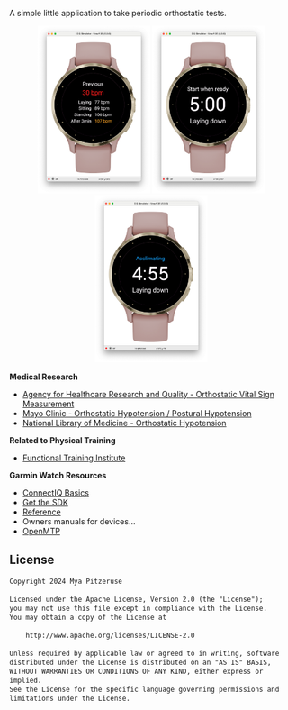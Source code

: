 A simple little application to take periodic orthostatic tests.

<p align="center">
    <img alt="Previous reading screen" src="assets/PreviousReading.png" width="200px"/>
    <img alt="New reading screen" src="assets/NewReading.png" width="200px"/>
    <img alt="New reading acclimating screen" src="assets/NewReadingAcclimating.png" width="200px"/>
</p>

**Medical Research**

- [Agency for Healthcare Research and Quality - Orthostatic Vital Sign Measurement][]
- [Mayo Clinic - Orthostatic Hypotension / Postural Hypotension][]
- [National Library of Medicine - Orthostatic Hypotension][]

[Agency for Healthcare Research and Quality - Orthostatic Vital Sign Measurement]: https://www.ahrq.gov/patient-safety/settings/hospital/fall-prevention/toolkit/orthostatic-vital-sign.html
[Mayo Clinic - Orthostatic Hypotension / Postural Hypotension]: https://www.mayoclinic.org/diseases-conditions/orthostatic-hypotension/symptoms-causes/syc-20352548
[National Library of Medicine - Orthostatic Hypotension]: https://www.ncbi.nlm.nih.gov/books/NBK448192/

**Related to Physical Training**

- [Functional Training Institute](https://functionaltraininginstitute.com/orthostatic-heart-rate/)

**Garmin Watch Resources**

- [ConnectIQ Basics](https://developer.garmin.com/connect-iq/connect-iq-basics/your-first-app/)
- [Get the SDK](https://developer.garmin.com/connect-iq/sdk/)
- [Reference](https://developer.garmin.com/connect-iq/api-docs/)
- Owners manuals for devices...
- [OpenMTP](https://openmtp.ganeshrvel.com/)

## License

```
Copyright 2024 Mya Pitzeruse

Licensed under the Apache License, Version 2.0 (the "License");
you may not use this file except in compliance with the License.
You may obtain a copy of the License at

    http://www.apache.org/licenses/LICENSE-2.0

Unless required by applicable law or agreed to in writing, software
distributed under the License is distributed on an "AS IS" BASIS,
WITHOUT WARRANTIES OR CONDITIONS OF ANY KIND, either express or implied.
See the License for the specific language governing permissions and
limitations under the License.
```
